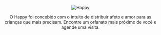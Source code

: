 <p align="center">
  <img src="https://github.com/wesleyrafael/next-level-week-3.0/blob/master/.github/logo.png?raw=true" alt="Happy" />
  <p align="center">O Happy foi concebido com o intuito de distribuir afeto e amor para as crianças que mais precisam. Encontre um orfanato mais próximo de você e agende uma visita.</p>
</p>


